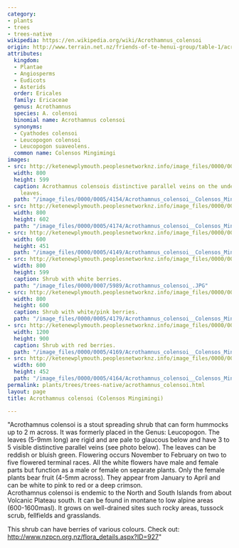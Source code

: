 ```yaml
---
category:
- plants
- trees
- trees-native
wikipedia: https://en.wikipedia.org/wiki/Acrothamnus_colensoi
origin: http://www.terrain.net.nz/friends-of-te-henui-group/table-1/acrothamnus-colensoi-colensos-mingimingi.html
attributes:
  kingdom:
  - Plantae
  - Angiosperms
  - Eudicots
  - Asterids
  order: Ericales
  family: Ericaceae
  genus: Acrothamnus
  species: A. colensoi
  binomial name: Acrothamnus colensoi
  synonyms:
  - Cyathodes colensoi
  - Leucopogon colensoi
  - Leucopogon suaveolens.
  common name: Colensos Mingimingi
images:
- src: http://ketenewplymouth.peoplesnetworknz.info/image_files/0000/0005/4154/Acrothamnus_colensoi__Colensos_Mingimingi_-002.JPG
  width: 800
  height: 599
  caption: Acrothamnus colensois distinctive parallel veins on the underside of the
    leaves.
  path: "/image_files/0000/0005/4154/Acrothamnus_colensoi__Colensos_Mingimingi_-002.JPG"
- src: http://ketenewplymouth.peoplesnetworknz.info/image_files/0000/0005/4174/Acrothamnus_colensoi__Colensos_Mingimingi_.JPG
  width: 800
  height: 602
  path: "/image_files/0000/0005/4174/Acrothamnus_colensoi__Colensos_Mingimingi_.JPG"
- src: http://ketenewplymouth.peoplesnetworknz.info/image_files/0000/0005/4149/Acrothamnus_colensoi__Colensos_Mingimingi_-001.JPG
  width: 600
  height: 451
  path: "/image_files/0000/0005/4149/Acrothamnus_colensoi__Colensos_Mingimingi_-001.JPG"
- src: http://ketenewplymouth.peoplesnetworknz.info/image_files/0000/0007/5989/Acrothamnus_colensoi_.JPG
  width: 800
  height: 599
  caption: Shrub with white berries.
  path: "/image_files/0000/0007/5989/Acrothamnus_colensoi_.JPG"
- src: http://ketenewplymouth.peoplesnetworknz.info/image_files/0000/0005/4179/Acrothamnus_colensoi__Colensos_Mingimingi_-003.JPG
  width: 800
  height: 600
  caption: Shrub with white/pink berries.
  path: "/image_files/0000/0005/4179/Acrothamnus_colensoi__Colensos_Mingimingi_-003.JPG"
- src: http://ketenewplymouth.peoplesnetworknz.info/image_files/0000/0005/4169/Acrothamnus_colensoi__Colensos_Mingimingi_-004.JPG
  width: 1200
  height: 900
  caption: Shrub with red berries.
  path: "/image_files/0000/0005/4169/Acrothamnus_colensoi__Colensos_Mingimingi_-004.JPG"
- src: http://ketenewplymouth.peoplesnetworknz.info/image_files/0000/0005/4164/Acrothamnus_colensoi__Colensos_Mingimingi_-005.JPG
  width: 600
  height: 452
  path: "/image_files/0000/0005/4164/Acrothamnus_colensoi__Colensos_Mingimingi_-005.JPG"
permalink: plants/trees/trees-native/acrothamnus_colensoi.html
layout: page
title: Acrothamnus colensoi (Colensos Mingimingi)

---
```

"Acrothamnus colensoi is a stout spreading shrub that can form hummocks up to 2 m across. It was formerly placed in the Genus: Leucopogon. The leaves (5-9mm long) are rigid and are pale to glaucous below and have 3 to 5 visible distinctive parallel veins (see photo below). The leaves can be reddish or bluish green. Flowering occurs November to February on two to five flowered terminal races. All the white flowers have male and female parts but function as a male or female on separate plants. Only the female plants bear fruit (4-5mm across). They appear from January to April and can be white to pink to red or a deep crimson.<br>Acrothamnus colensoi is endemic to the North and South Islands from about Volcanic Plateau south. It can be found in montane to low alpine areas (600-1600masl). It grows on well-drained sites such rocky areas, tussock scrub, fellfields and grasslands.

This shrub can have berries of various colours.
Check out: <a href="http://www.nzpcn.org.nz/flora_details.aspx?ID=927" target="_blank">http://www.nzpcn.org.nz/flora_details.aspx?ID=927</a>"
